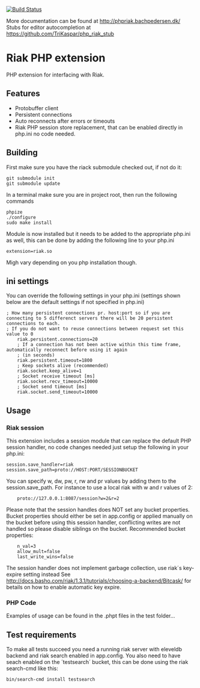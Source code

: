 [![Build Status](https://travis-ci.org/TriKaspar/php_riak.png)](https://travis-ci.org/TriKaspar/php_riak)

More documentation can be found at http://phpriak.bachpedersen.dk/  
Stubs for editor autocompletion at https://github.com/TriKaspar/php_riak_stub  

# Riak PHP extension
PHP extension for interfacing with Riak.  
## Features
- Protobuffer client
- Persistent connections
- Auto reconnects after errors or timeouts
- Riak PHP session store replacement, that can be enabled directly in php.ini no code needed.

## Building
First make sure you have the riack submodule checked out, if not do it:

	git submodule init
	git submodule update

In a terminal make sure you are in project root, then run the following commands

	phpize
	./configure
	sudo make install

Module is now installed but it needs to be added to the appropriate php.ini as well, this can be done by adding the following line to your php.ini  

	extension=riak.so
Migh vary depending on you php installation though.

## ini settings
You can override the following settings in your php.ini (settings shown below are the default settings if not specified in php.ini)

	; How many persistent connections pr. host:port so if you are connecting to 5 differenct servers there will be 20 persistent connections to each.  
	; If you do not want to reuse connections between request set this value to 0  
        riak.persistent.connections=20
        ; If a connection has not been active within this time frame, automatically reconnect before using it again
        ; (in seconds)
        riak.persistent.timeout=1800
        ; Keep sockets alive (recommended)
        riak.socket.keep_alive=1
        ; Socket receive timeout [ms]
        riak.socket.recv_timeout=10000
        ; Socket send timeout [ms]
        riak.socket.send_timeout=10000

## Usage

### Riak session
This extension includes a session module that can replace the default PHP session handler, no code changes needed just setup the following in your php.ini:

	session.save_handler=riak
	session.save_path=proto://HOST:PORT/SESSIONBUCKET

You can specify w, dw, pw, r, rw and pr values by adding them to the session.save_path.
For instance to use a local riak with w and r values of 2:

        proto://127.0.0.1:8087/session?w=2&r=2

Please note that the session handles does NOT set any bucket properties.
Bucket properties should either be set in app.config or applied manually on the bucket before using this session handler, conflicting writes are not handled so please disable siblings on the bucket.
Recommended bucket properties:

        n_val=3
        allow_mult=false
        last_write_wins=false

The session handler does not implement garbage collection, use riak´s key-expire setting instead
See http://docs.basho.com/riak/1.3.1/tutorials/choosing-a-backend/Bitcask/ for betails on how to enable automatic key expire.

### PHP Code
Examples of usage can be found in the .phpt files in the test folder...

## Test requirements
To make all tests succeed you need a running riak server with eleveldb backend and riak search enabled in app.config.
You also need to have seach enabled on the ´testsearch´ bucket, this can be done using the riak search-cmd like this:
```
bin/search-cmd install testsearch
```

